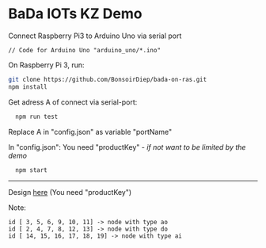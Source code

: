 # BaDa IOTs KZ Demo

Connect Raspberry Pi3 to Arduino Uno via serial port

	// Code for Arduino Uno "arduino_uno/*.ino"

On Raspberry Pi 3, run:

  ```bash
  git clone https://github.com/BonsoirDiep/bada-on-ras.git
  npm install
  ```
Get adress A of  connect via serial-port:
```bash
  npm run test
```
Replace A in "config.json" as variable "portName"

In "config.json": You need "productKey" - *if not want to be limited by the demo*
```bash
  npm start
```
***
Design [here](https://badaiots-kz.herokuapp.com/nguoidung/thietke.html) (You need "productKey")

Note:
```text
id [ 3, 5, 6, 9, 10, 11] -> node with type ao
id [ 2, 4, 7, 8, 12, 13] -> node with type do
id [ 14, 15, 16, 17, 18, 19] -> node with type ai
```